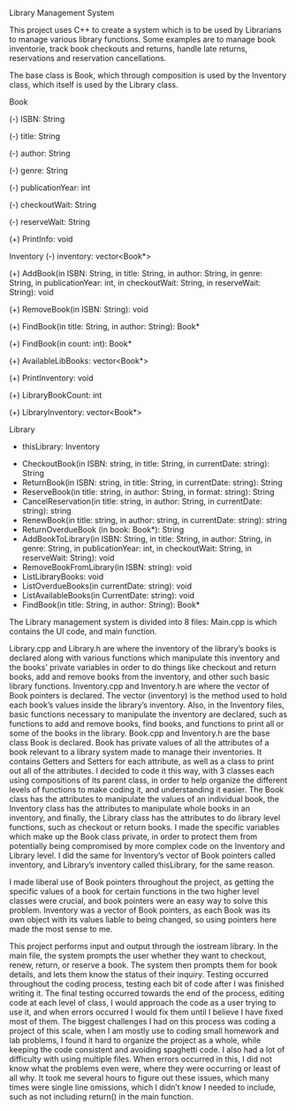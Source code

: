 Library Management System

This project uses C++ to create a system which is to be used by Librarians to manage various library functions.
Some examples are to manage book inventorie, track book checkouts and returns, handle late returns, reservations and reservation cancellations.

The base class is Book, which through composition is used by the Inventory class, which itself is used by the Library class.

Book

(-) ISBN: String

(-) title: String

(-)	author: String

(-)	genre: String

(-)	publicationYear: int

(-)	checkoutWait: String

(-) reserveWait: String 

(+) PrintInfo: void


Inventory
(-)	inventory: vector<Book*>

(+) AddBook(in ISBN: String, in title: String, in author: String, in genre: String, in publicationYear: int, in checkoutWait: String, in reserveWait: String): void

(+) RemoveBook(in ISBN: String): void

(+) FindBook(in title: String, in author: String): Book*

(+) FindBook(in count: int): Book*

(+) AvailableLibBooks: vector<Book*>

(+) PrintInventory: void

(+) LibraryBookCount: int

(+) LibraryInventory: vector<Book*>



Library
-	thisLibrary: Inventory
+ CheckoutBook(in ISBN: string, in title: String, in currentDate: string): String
+ ReturnBook(in ISBN: string, in title: String, in currentDate: string): String
+ ReserveBook(in title: string, in author: String, in format: string): String
+ CancelReservation(in title: string, in author: String, in currentDate: string): string
+ RenewBook(in title: string, in author: string, in currentDate: string): string
+ ReturnOverdueBook (in book: Book*): String
+ AddBookToLibrary(in ISBN: String, in title: String, in author: String, in genre: String, in publicationYear: int, in checkoutWait: String, in reserveWait: String): void
+ RemoveBookFromLibrary(in ISBN: string): void
+ ListLibraryBooks: void
+ ListOverdueBooks(in currentDate: string): void
+ ListAvailableBooks(in CurrentDate: string): void
+ FindBook(in title: String, in author: String): Book*


The Library management system is divided into 8 files:
Main.cpp is which contains the UI code, and main function.

Library.cpp and Library.h are where the inventory of the library’s books is declared along with various functions which manipulate this inventory and the books’ private variables in order to do things like checkout and return books, add and remove books from the inventory, and other such basic library functions.
Inventory.cpp and Inventory.h are where the vector of Book pointers is declared. The vector (inventory) is the method used to hold each book’s values inside the library’s inventory. Also, in the Inventory files, basic functions necessary to manipulate the inventory are declared, such as functions to add and remove books, find books, and functions to print all or some of the books in the library.
Book.cpp and Inventory.h are the base class Book is declared. Book has private values of all the attributes of a book relevant to a library system made to manage their inventories. It contains Getters and Setters for each attribute, as well as a class to print out all of the attributes.
I decided to code it this way, with 3 classes each using compositions of its parent class, in order to help organize the different levels of functions to make coding it, and understanding it easier. The Book class has the attributes to manipulate the values of an individual book, the Inventory class has the attributes to manipulate whole books in an inventory, and finally, the Library class has the attributes to do library level functions, such as checkout or return books. 
I made the specific variables which make up the Book class private, in order to protect them from potentially being compromised by more complex code on the Inventory and Library level. I did the same for Inventory’s vector of Book pointers called inventory, and Library’s inventory called thisLibrary, for the same reason. 

I made liberal use of Book pointers throughout the project, as getting the specific values of a book for certain functions in the two higher level classes were crucial, and book pointers were an easy way to solve this problem. Inventory was a vector of Book pointers, as each Book was its own object with its values liable to being changed, so using pointers here made the most sense to me. 

This project performs input and output through the iostream library. In the main file, the system prompts the user whether they want to checkout, renew, return, or reserve a book. The system then prompts them for book details, and lets them know the status of their inquiry.
Testing occurred throughout the coding process, testing each bit of code after I was finished writing it. The final testing occurred towards the end of the process, editing code at each level of class, I would approach the code as a user trying to use it, and when errors occurred I would fix them until I believe I have fixed most of them.
The biggest challenges I had on this process was coding a project of this scale, when I am mostly use to coding small homework and lab problems, I found it hard to organize the project as a whole, while keeping the code consistent and avoiding spaghetti code. I also had a lot of difficulty with using multiple files. When errors occurred in this, I did not know what the problems even were, where they were occurring or least of all why. It took me several hours to figure out these issues, which many times were single line omissions, which I didn’t know I needed to include, such as not including return() in the main function.
